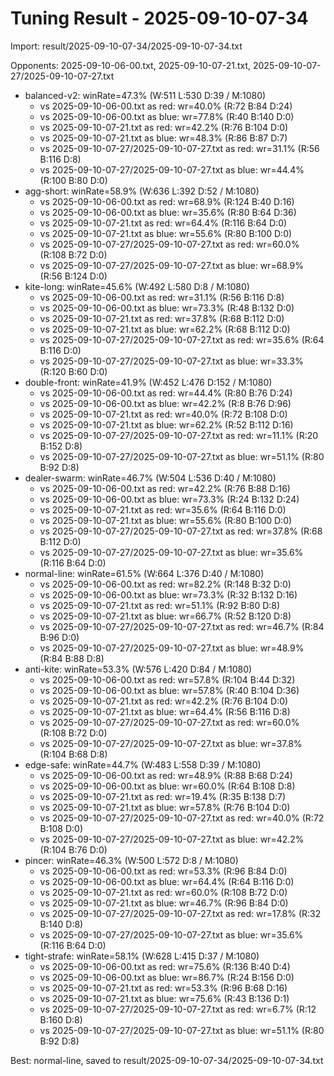 # Tuning Result - 2025-09-10-07-34

Import: result/2025-09-10-07-34/2025-09-10-07-34.txt

Opponents: 2025-09-10-06-00.txt, 2025-09-10-07-21.txt, 2025-09-10-07-27/2025-09-10-07-27.txt

- balanced-v2: winRate=47.3% (W:511 L:530 D:39 / M:1080)
  - vs 2025-09-10-06-00.txt as red: wr=40.0% (R:72 B:84 D:24)
  - vs 2025-09-10-06-00.txt as blue: wr=77.8% (R:40 B:140 D:0)
  - vs 2025-09-10-07-21.txt as red: wr=42.2% (R:76 B:104 D:0)
  - vs 2025-09-10-07-21.txt as blue: wr=48.3% (R:86 B:87 D:7)
  - vs 2025-09-10-07-27/2025-09-10-07-27.txt as red: wr=31.1% (R:56 B:116 D:8)
  - vs 2025-09-10-07-27/2025-09-10-07-27.txt as blue: wr=44.4% (R:100 B:80 D:0)
- agg-short: winRate=58.9% (W:636 L:392 D:52 / M:1080)
  - vs 2025-09-10-06-00.txt as red: wr=68.9% (R:124 B:40 D:16)
  - vs 2025-09-10-06-00.txt as blue: wr=35.6% (R:80 B:64 D:36)
  - vs 2025-09-10-07-21.txt as red: wr=64.4% (R:116 B:64 D:0)
  - vs 2025-09-10-07-21.txt as blue: wr=55.6% (R:80 B:100 D:0)
  - vs 2025-09-10-07-27/2025-09-10-07-27.txt as red: wr=60.0% (R:108 B:72 D:0)
  - vs 2025-09-10-07-27/2025-09-10-07-27.txt as blue: wr=68.9% (R:56 B:124 D:0)
- kite-long: winRate=45.6% (W:492 L:580 D:8 / M:1080)
  - vs 2025-09-10-06-00.txt as red: wr=31.1% (R:56 B:116 D:8)
  - vs 2025-09-10-06-00.txt as blue: wr=73.3% (R:48 B:132 D:0)
  - vs 2025-09-10-07-21.txt as red: wr=37.8% (R:68 B:112 D:0)
  - vs 2025-09-10-07-21.txt as blue: wr=62.2% (R:68 B:112 D:0)
  - vs 2025-09-10-07-27/2025-09-10-07-27.txt as red: wr=35.6% (R:64 B:116 D:0)
  - vs 2025-09-10-07-27/2025-09-10-07-27.txt as blue: wr=33.3% (R:120 B:60 D:0)
- double-front: winRate=41.9% (W:452 L:476 D:152 / M:1080)
  - vs 2025-09-10-06-00.txt as red: wr=44.4% (R:80 B:76 D:24)
  - vs 2025-09-10-06-00.txt as blue: wr=42.2% (R:8 B:76 D:96)
  - vs 2025-09-10-07-21.txt as red: wr=40.0% (R:72 B:108 D:0)
  - vs 2025-09-10-07-21.txt as blue: wr=62.2% (R:52 B:112 D:16)
  - vs 2025-09-10-07-27/2025-09-10-07-27.txt as red: wr=11.1% (R:20 B:152 D:8)
  - vs 2025-09-10-07-27/2025-09-10-07-27.txt as blue: wr=51.1% (R:80 B:92 D:8)
- dealer-swarm: winRate=46.7% (W:504 L:536 D:40 / M:1080)
  - vs 2025-09-10-06-00.txt as red: wr=42.2% (R:76 B:88 D:16)
  - vs 2025-09-10-06-00.txt as blue: wr=73.3% (R:24 B:132 D:24)
  - vs 2025-09-10-07-21.txt as red: wr=35.6% (R:64 B:116 D:0)
  - vs 2025-09-10-07-21.txt as blue: wr=55.6% (R:80 B:100 D:0)
  - vs 2025-09-10-07-27/2025-09-10-07-27.txt as red: wr=37.8% (R:68 B:112 D:0)
  - vs 2025-09-10-07-27/2025-09-10-07-27.txt as blue: wr=35.6% (R:116 B:64 D:0)
- normal-line: winRate=61.5% (W:664 L:376 D:40 / M:1080)
  - vs 2025-09-10-06-00.txt as red: wr=82.2% (R:148 B:32 D:0)
  - vs 2025-09-10-06-00.txt as blue: wr=73.3% (R:32 B:132 D:16)
  - vs 2025-09-10-07-21.txt as red: wr=51.1% (R:92 B:80 D:8)
  - vs 2025-09-10-07-21.txt as blue: wr=66.7% (R:52 B:120 D:8)
  - vs 2025-09-10-07-27/2025-09-10-07-27.txt as red: wr=46.7% (R:84 B:96 D:0)
  - vs 2025-09-10-07-27/2025-09-10-07-27.txt as blue: wr=48.9% (R:84 B:88 D:8)
- anti-kite: winRate=53.3% (W:576 L:420 D:84 / M:1080)
  - vs 2025-09-10-06-00.txt as red: wr=57.8% (R:104 B:44 D:32)
  - vs 2025-09-10-06-00.txt as blue: wr=57.8% (R:40 B:104 D:36)
  - vs 2025-09-10-07-21.txt as red: wr=42.2% (R:76 B:104 D:0)
  - vs 2025-09-10-07-21.txt as blue: wr=64.4% (R:56 B:116 D:8)
  - vs 2025-09-10-07-27/2025-09-10-07-27.txt as red: wr=60.0% (R:108 B:72 D:0)
  - vs 2025-09-10-07-27/2025-09-10-07-27.txt as blue: wr=37.8% (R:104 B:68 D:8)
- edge-safe: winRate=44.7% (W:483 L:558 D:39 / M:1080)
  - vs 2025-09-10-06-00.txt as red: wr=48.9% (R:88 B:68 D:24)
  - vs 2025-09-10-06-00.txt as blue: wr=60.0% (R:64 B:108 D:8)
  - vs 2025-09-10-07-21.txt as red: wr=19.4% (R:35 B:138 D:7)
  - vs 2025-09-10-07-21.txt as blue: wr=57.8% (R:76 B:104 D:0)
  - vs 2025-09-10-07-27/2025-09-10-07-27.txt as red: wr=40.0% (R:72 B:108 D:0)
  - vs 2025-09-10-07-27/2025-09-10-07-27.txt as blue: wr=42.2% (R:104 B:76 D:0)
- pincer: winRate=46.3% (W:500 L:572 D:8 / M:1080)
  - vs 2025-09-10-06-00.txt as red: wr=53.3% (R:96 B:84 D:0)
  - vs 2025-09-10-06-00.txt as blue: wr=64.4% (R:64 B:116 D:0)
  - vs 2025-09-10-07-21.txt as red: wr=60.0% (R:108 B:72 D:0)
  - vs 2025-09-10-07-21.txt as blue: wr=46.7% (R:96 B:84 D:0)
  - vs 2025-09-10-07-27/2025-09-10-07-27.txt as red: wr=17.8% (R:32 B:140 D:8)
  - vs 2025-09-10-07-27/2025-09-10-07-27.txt as blue: wr=35.6% (R:116 B:64 D:0)
- tight-strafe: winRate=58.1% (W:628 L:415 D:37 / M:1080)
  - vs 2025-09-10-06-00.txt as red: wr=75.6% (R:136 B:40 D:4)
  - vs 2025-09-10-06-00.txt as blue: wr=86.7% (R:24 B:156 D:0)
  - vs 2025-09-10-07-21.txt as red: wr=53.3% (R:96 B:68 D:16)
  - vs 2025-09-10-07-21.txt as blue: wr=75.6% (R:43 B:136 D:1)
  - vs 2025-09-10-07-27/2025-09-10-07-27.txt as red: wr=6.7% (R:12 B:160 D:8)
  - vs 2025-09-10-07-27/2025-09-10-07-27.txt as blue: wr=51.1% (R:80 B:92 D:8)

Best: normal-line, saved to result/2025-09-10-07-34/2025-09-10-07-34.txt

